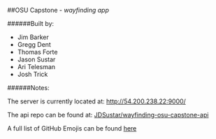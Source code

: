 ##OSU Capstone - *wayfinding app*

######Built by:
- Jim Barker
- Gregg Dent
- Thomas Forte
- Jason Sustar
- Ari Telesman
- Josh Trick

######Notes:

The server is currently located at: http://54.200.238.22:9000/

The api repo can be found at: [JDSustar/wayfinding-osu-capstone-api](https://github.com/JDSustar/wayfinding-osu-capstone-api)

A full list of GitHub Emojis can be found [here](http://www.emoji-cheat-sheet.com/)
